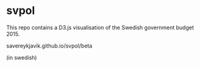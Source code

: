 # svpol

This repo contains a D3.js visualisation of the Swedish government budget 2015.

savereykjavik.github.io/svpol/beta

(in swedish)

